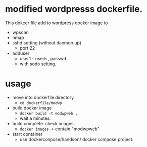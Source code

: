 # modified wordpresss dockerfile.

This dokcer file add to wordpress docker image to
- wpscan
- nmap
- sshd setting (without daemon up)
  - port:22
- adduser
  - user1 - user5 , passwd
  - with sodo setting.


# usage

- move into dockerfile directory
  - `cd dockerfile/modwp`
- build docker image
  - `docker build -t modwpweb .`
  - wait a minutes.
- build complete. check images.
  - `docker images` -> contain "modwpweb"
- start container
  - use dockerconpose/handson/ docker compose project.
